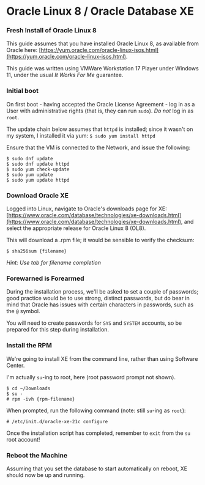 # Oracle Linux 8 / Oracle Database XE

### Fresh Install of Oracle Linux 8

This guide assumes that you have installed Oracle Linux 8, as available from Oracle here: [https://yum.oracle.com/oracle-linux-isos.html](https://yum.oracle.com/oracle-linux-isos.html).

This guide was written using VMWare Workstation 17 Player under Windows 11, under the usual _It Works For Me_ guarantee.


### Initial boot

On first boot - having accepted the Oracle License Agreement - log in as a User with administrative rights (that is, they can run `sudo`). _Do not_ log in as `root`.

The update chain below assumes that `httpd` is installed; since it wasn't on my system, I installed it via yum:
   `$ sudo yum install httpd`

Ensure that the VM is connected to the Network, and issue the following:

    $ sudo dnf update
    $ sudo dnf update httpd
    $ sudo yum check-update
    $ sudo yum update
    $ sudo yum update httpd



### Download Oracle XE

Logged into Linux, navigate to Oracle's downloads page for XE: [https://www.oracle.com/database/technologies/xe-downloads.html](https://www.oracle.com/database/technologies/xe-downloads.html), and select the appropriate release for Oracle Linux 8 (OL8).

This will download a .rpm file; it would be sensible to verify the checksum:

    $ sha256sum {filename}

_Hint: Use tab for filename completion_


### Forewarned is Forearmed

During the installation process, we'll be asked to set a couple of passwords; good practice would be to use strong, distinct passwords, but do bear in mind that Oracle has issues with certain characters in passwords, such as the `@` symbol.

You will need to create passwords for `SYS` and `SYSTEM` accounts, so be prepared for this step during installation.


### Install the RPM

We're going to install XE from the command line, rather than using Software Center.

I'm actually `su`-ing to root, here (root password prompt not shown).

    $ cd ~/Downloads
    $ su -
    # rpm -ivh {rpm-filename}

When prompted, run the following command (note: still `su`-ing as `root`):

    # /etc/init.d/oracle-xe-21c configure

Once the installation script has completed, remember to `exit` from the `su` root account!


### Reboot the Machine

Assuming that you set the database to start automatically on reboot, XE should now be up and running.

